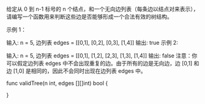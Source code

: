 给定从 0 到 n-1 标号的 n 个结点，和一个无向边列表（每条边以结点对来表示），请编写一个函数用来判断这些边是否能够形成一个合法有效的树结构。

示例 1：

输入: n = 5, 边列表 edges = [[0,1], [0,2], [0,3], [1,4]]
输出: true
示例 2:

输入: n = 5, 边列表 edges = [[0,1], [1,2], [2,3], [1,3], [1,4]]
输出: false
注意：你可以假定边列表 edges 中不会出现重复的边。由于所有的边是无向边，边 [0,1] 和边 [1,0] 是相同的，因此不会同时出现在边列表 edges 中。

func validTree(n int, edges [][]int) bool {

}